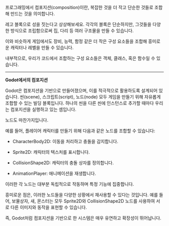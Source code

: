 프로그래밍에서 컴포지션(composition)이란, 복잡한 것을 더 작고 단순한 것들로 조합해 만드는 것을 의미합니다. 

레고 블록으로 성을 짓는다고 상상해보세요. 각각의 블록은 단순하지만, 그것들을 다양한 방식으로 조립함으로써 집, 다리 등 여러 구조물을 만들 수 있습니다. 

이와 비슷하게 게임에서도 장비, 능력, 함정 같은 더 작은 구성 요소들을 조합해 흥미로운 캐릭터나 레벨을 만들 수 있습니다. 

내부적으로, 우리가 코드에서 조합하는 구성 요소들은 객체, 클래스, 혹은 함수일 수 있습니다.

---

**Godot에서의 컴포지션**

Godot은 컴포지션을 기반으로 만들어졌으며, 이를 적극적으로 활용하도록 설계되어 있습니다. 씬(scene), 스크립트(script), 노드(node) 모두 게임을 만들기 위해 자유롭게 조합할 수 있는 빌딩 블록입니다. 하나의 씬을 다른 씬에 인스턴스로 추가할 때마다 우리는 컴포지션을 실행하고 있는 셈입니다.

노드도 마찬가지입니다.

예를 들어, 플레이어 캐릭터를 만들기 위해 다음과 같은 노드를 조합할 수 있습니다:

- CharacterBody2D: 이동을 처리하고 충돌을 감지합니다.
    
- Sprite2D: 캐릭터의 텍스처를 표시합니다.
    
- CollisionShape2D: 캐릭터의 충돌 상자를 정의합니다.
    
- AnimationPlayer: 애니메이션을 재생합니다.

이러한 각 노드는 대부분 독립적으로 작동하며 특정 기능에 집중합니다.

흥미로운 점은, 이러한 노드들을 다양한 상황에서 재사용할 수 있다는 것입니다.
예를 들어, 보물상자, 새, 몬스터는 모두 Sprite2D와 CollisionShape2D 노드를 사용하여 서로 다른 이미지와 동작을 표현할 수 있습니다.

즉, Godot처럼 컴포지션을 기반으로 한 시스템은 매우 유연하고 확장성이 뛰어납니다.